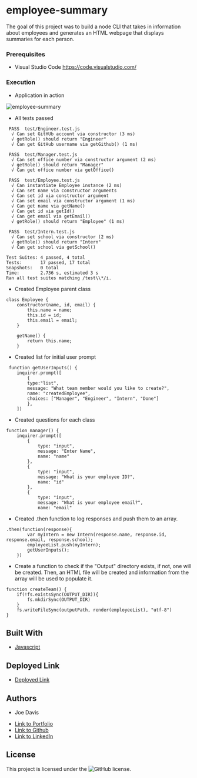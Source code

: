 # employee-summary
The goal of this project was to build a node CLI that takes in information about employees and generates an HTML webpage that displays summaries for each person.

### Prerequisites

* Visual Studio Code https://code.visualstudio.com/

### Execution

* Application in action

![employee-summary](https://user-images.githubusercontent.com/66157077/87494692-8a426f80-c604-11ea-9ac6-c28cf186474f.gif)

* All tests passed
```
 PASS  test/Engineer.test.js
  √ Can set GitHUb account via constructor (3 ms)
  √ getRole() should return "Engineer"
  √ Can get GitHub username via getGithub() (1 ms)

 PASS  test/Manager.test.js
  √ Can set office number via constructor argument (2 ms)
  √ getRole() should return "Manager"
  √ Can get office number via getOffice()

 PASS  test/Employee.test.js
  √ Can instantiate Employee instance (2 ms)
  √ Can set name via constructor arguments
  √ Can set id via constructor argument
  √ Can set email via constructor argument (1 ms)
  √ Can get name via getName()
  √ Can get id via getId()
  √ Can get email via getEmail()
  √ getRole() should return "Employee" (1 ms)

 PASS  test/Intern.test.js
  √ Can set school via constructor (2 ms)
  √ getRole() should return "Intern"
  √ Can get school via getSchool()

Test Suites: 4 passed, 4 total
Tests:       17 passed, 17 total
Snapshots:   0 total
Time:        2.736 s, estimated 3 s
Ran all test suites matching /test\\*/i.
```

* Created Employee parent class 
```
class Employee {
    constructor(name, id, email) {
        this.name = name;
        this.id = id;
        this.email = email;
    }

    getName() {
        return this.name;
    }
```
* Created list for initial user prompt
```
 function getUserInputs() {
    inquirer.prompt([
        {
        type:"list",
        message: "What team member would you like to create?",
        name: "createdEmployee",
        choices: ["Manager", "Engineer", "Intern", "Done"]
        },
    ])
```            
* Created questions for each class
```
function manager() {
    inquirer.prompt([
        {
            type: "input",
            message: "Enter Name",
            name: "name"
        },
        {
            type: "input",
            message: "What is your employee ID?",
            name: "id"
        },
        {
            type: "input",
            message: "What is your employee email?",
            name: "email"

```
* Created .then function to log responses and push them to an array.
```
.then(function(response){
        var myIntern = new Intern(response.name, response.id, response.email, response.school);
        employeeList.push(myIntern);
        getUserInputs();
    }) 
```
* Create a function to check if the "Output" directory exists, if not, one will be created. Then, an HTML file will be created and information from the array will be used to populate it.
```
function createTeam() {
    if(!fs.existsSync(OUTPUT_DIR)){
        fs.mkdirSync(OUTPUT_DIR)
    }
    fs.writeFileSync(outputPath, render(employeeList), "utf-8")
}
```

## Built With

* [Javascript](https://developer.mozilla.org/en-US/docs/Web/JavaScript)

## Deployed Link

* [Deployed Link](https://jdavis3333.github.io/employee-summary/) 


## Authors

* Joe Davis

- [Link to Portfolio](https://jdavis3333.github.io/updated-portfolio/)
- [Link to Github](https://github.com/)
- [Link to LinkedIn](https://www.linkedin.com/)


## License

This project is licensed under the ![GitHub license](https://img.shields.io/badge/license-MIT-blue.svg).

